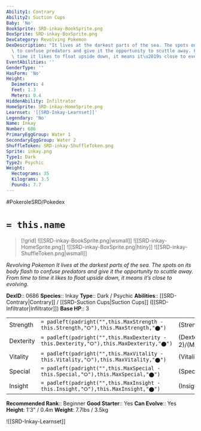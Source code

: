 ```yaml
---
Ability1: Contrary
Ability2: Suction Cups
Baby: 'No'
BookSprite: SRD-inkay-BookSprite.png
BoxSprite: SRD-inkay-BoxSprite.png
DexCategory: Revolving Pokemon
DexDescription: "It lives at the darkest parts of the sea. The spots on its body flash\
  \ to confuse predators and give it the opportunity to scuttle away. From time to\
  \ time it likes to float upside down, it means it\u2019s close to evolving."
EventAbilities: ''
GenderType: ''
HasForm: 'No'
Height:
  Deimeters: 4
  Feet: 1.3
  Meters: 0.4
HiddenAbility: Infiltrator
HomeSprite: SRD-inkay-HomeSprite.png
Learnset: '[[SRD-Inkay-Learnset]]'
Legendary: 'No'
Name: Inkay
Number: 686
PrimaryEggGroup: Water 1
SecondaryEggGroup: Water 2
ShuffleToken: SRD-inkay-ShuffleToken.png
Sprite: inkay.png
Type1: Dark
Type2: Psychic
Weight:
  Hectograms: 35
  Kilograms: 3.5
  Pounds: 7.7
---
```


#PokeroleSRD/Pokedex

# `= this.name`

> [!grid]
> ![[SRD-inkay-BookSprite.png|wsmall]]
> ![[SRD-inkay-HomeSprite.png]]
> ![[SRD-inkay-BoxSprite.png|htiny]]
> ![[SRD-inkay-ShuffleToken.png|wsmall]]


*Revolving Pokemon*
*It lives at the darkest parts of the sea. The spots on its body flash to confuse predators and give it the opportunity to scuttle away. From time to time it likes to float upside down, it means it’s close to evolving.*

**DexID**:: 0686
**Species**:: Inkay
**Type**:: Dark / Psychic
**Abilities**:: [[SRD-Contrary|Contrary]] / [[SRD-Suction Cups|Suction Cups]] ([[SRD-Infiltrator|Infiltrator]])
**Base HP**:: 3

|           |                                                                                        |                                          |
| --------- | -------------------------------------------------------------------------------------- | ---------------------------------------- |
| Strength  | `= padleft(padright("",this.MaxStrength - this.Strength,"⭘"),this.MaxStrength,"⬤")`    | (Strength::2)/(MaxStrength::4)   |
| Dexterity | `= padleft(padright("",this.MaxDexterity - this.Dexterity,"⭘"),this.MaxDexterity,"⬤")` | (Dexterity:: 2)/(MaxDexterity::4) |
| Vitality  | `= padleft(padright("",this.MaxVitality - this.Vitality,"⭘"),this.MaxVitality,"⬤")`    | (Vitality::2)/(MaxVitality::4)   |
| Special   | `= padleft(padright("",this.MaxSpecial - this.Special,"⭘"),this.MaxSpecial,"⬤")`       | (Special::1)/(MaxSpecial::3)     |
| Insight   | `= padleft(padright("",this.MaxInsight - this.Insight,"⭘"),this.MaxInsight,"⬤")`       | (Insight::2)/(MaxInsight::4)     |


**Recommended Rank**:: Beginner
**Good Starter**:: Yes
**Can Evolve**:: Yes
**Height**: 1'3" / 0.4m
**Weight**: 7.7lbs / 3.5kg

![[SRD-Inkay-Learnset]]
